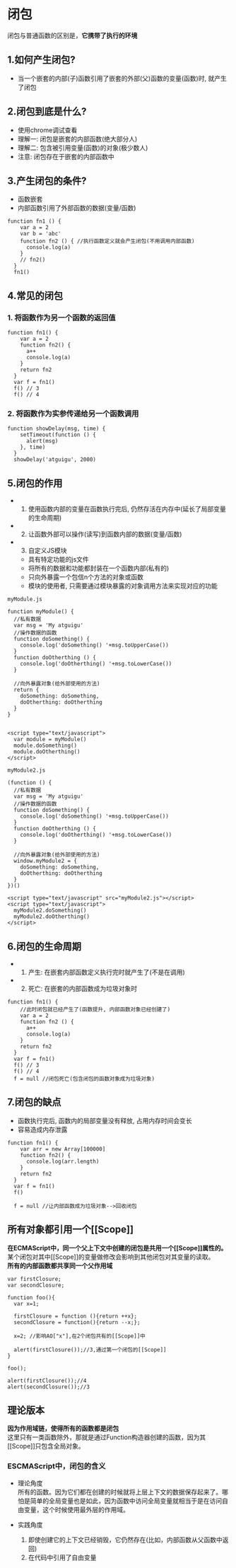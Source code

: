 # 闭包
闭包与普通函数的区别是，**它携带了执行的环境**
## 1.如何产生闭包?
* 当一个嵌套的内部(子)函数引用了嵌套的外部(父)函数的变量(函数)时, 就产生了闭包
## 2.闭包到底是什么?
* 使用chrome调试查看
* 理解一: 闭包是嵌套的内部函数(绝大部分人)
* 理解二: 包含被引用变量(函数)的对象(极少数人)
* 注意: 闭包存在于嵌套的内部函数中
## 3.产生闭包的条件?
* 函数嵌套
* 内部函数引用了外部函数的数据(变量/函数)
```
function fn1 () {
    var a = 2
    var b = 'abc'
    function fn2 () { //执行函数定义就会产生闭包(不用调用内部函数)
      console.log(a)
    }
    // fn2()
  }
  fn1()
```
## 4.常见的闭包
### 1. 将函数作为另一个函数的返回值
```
function fn1() {
    var a = 2
    function fn2() {
      a++
      console.log(a)
    }
    return fn2
  }
  var f = fn1()
  f() // 3
  f() // 4
```
### 2. 将函数作为实参传递给另一个函数调用
```
function showDelay(msg, time) {
    setTimeout(function () {
      alert(msg)
    }, time)
  }
  showDelay('atguigu', 2000)

```
## 5.闭包的作用
- 1. 使用函数内部的变量在函数执行完后, 仍然存活在内存中(延长了局部变量的生命周期)
- 2. 让函数外部可以操作(读写)到函数内部的数据(变量/函数)
- 3. 自定义JS模块
  * 具有特定功能的js文件
  * 将所有的数据和功能都封装在一个函数内部(私有的)
  * 只向外暴露一个包信n个方法的对象或函数
  * 模块的使用者, 只需要通过模块暴露的对象调用方法来实现对应的功能
```
myModule.js

function myModule() {
  //私有数据
  var msg = 'My atguigu'
  //操作数据的函数
  function doSomething() {
    console.log('doSomething() '+msg.toUpperCase())
  }
  function doOtherthing () {
    console.log('doOtherthing() '+msg.toLowerCase())
  }

  //向外暴露对象(给外部使用的方法)
  return {
    doSomething: doSomething,
    doOtherthing: doOtherthing
  }
}


<script type="text/javascript">
  var module = myModule()
  module.doSomething()
  module.doOtherthing()
</script>
```
```
myModule2.js

(function () {
  //私有数据
  var msg = 'My atguigu'
  //操作数据的函数
  function doSomething() {
    console.log('doSomething() '+msg.toUpperCase())
  }
  function doOtherthing () {
    console.log('doOtherthing() '+msg.toLowerCase())
  }

  //向外暴露对象(给外部使用的方法)
  window.myModule2 = {
    doSomething: doSomething,
    doOtherthing: doOtherthing
  }
})()

<script type="text/javascript" src="myModule2.js"></script>
<script type="text/javascript">
  myModule2.doSomething()
  myModule2.doOtherthing()
</script>
```
## 6.闭包的生命周期
- 1. 产生: 在嵌套内部函数定义执行完时就产生了(不是在调用)
- 2. 死亡: 在嵌套的内部函数成为垃圾对象时
```
function fn1() {
    //此时闭包就已经产生了(函数提升, 内部函数对象已经创建了)
    var a = 2
    function fn2 () {
      a++
      console.log(a)
    }
    return fn2
  }
  var f = fn1()
  f() // 3
  f() // 4
  f = null //闭包死亡(包含闭包的函数对象成为垃圾对象)
```
## 7.闭包的缺点
* 函数执行完后, 函数内的局部变量没有释放, 占用内存时间会变长
* 容易造成内存泄露
```
function fn1() {
    var arr = new Array[100000]
    function fn2() {
      console.log(arr.length)
    }
    return fn2
  }
  var f = fn1()
  f()

  f = null //让内部函数成为垃圾对象-->回收闭包
```

## 所有对象都引用一个[[Scope]]
**在ECMAScript中，同一个父上下文中创建的闭包是共用一个[[Scope]]属性的。**  
某个闭包对其中[[Scope]]的变量做修改会影响到其他闭包对其变量的读取。  
**所有的内部函数都共享同一个父作用域**

```
var firstClosure;
var secondClosure;

function foo(){
  var x=1;

  firstClosure = function (){return ++x};
  secondClosure = function(){return --x;};

  x=2; //影响AO["x"],在2个闭包共有的[[Scope]]中

  alert(firstClosure());//3,通过第一个闭包的[[Scope]]
}

foo();

alert(firstClosure());//4
alert(secondClosure());//3
```

## 理论版本
**因为作用域链，使得所有的函数都是闭包**  
这里只有一类函数除外，那就是通过Function构造器创建的函数，因为其[[Scope]]只包含全局对象。  

### ESCMAScript中，闭包的含义
- 理论角度  
  所有的函数。因为它们都在创建的时候就将上层上下文的数据保存起来了。哪怕是简单的全局变量也是如此，因为函数中访问全局变量就相当于是在访问自由变量，这个时候使用最外层的作用域。

- 实践角度  
  1. 即使创建它的上下文已经销毁，它仍然存在(比如，内部函数从父函数中返回)
  2. 在代码中引用了自由变量